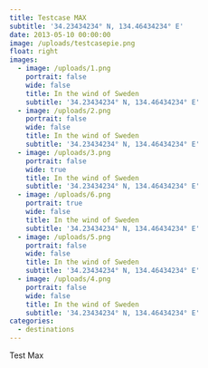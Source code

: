 ```yaml
---
title: Testcase MAX
subtitle: '34.23434234° N, 134.46434234° E'
date: 2013-05-10 00:00:00
image: /uploads/testcasepie.png
float: right
images:
  - image: /uploads/1.png
    portrait: false
    wide: false
    title: In the wind of Sweden
    subtitle: '34.23434234° N, 134.46434234° E'
  - image: /uploads/2.png
    portrait: false
    wide: false
    title: In the wind of Sweden
    subtitle: '34.23434234° N, 134.46434234° E'
  - image: /uploads/3.png
    portrait: false
    wide: true
    title: In the wind of Sweden
    subtitle: '34.23434234° N, 134.46434234° E'
  - image: /uploads/6.png
    portrait: true
    wide: false
    title: In the wind of Sweden
    subtitle: '34.23434234° N, 134.46434234° E'
  - image: /uploads/5.png
    portrait: false
    wide: false
    title: In the wind of Sweden
    subtitle: '34.23434234° N, 134.46434234° E'
  - image: /uploads/4.png
    portrait: false
    wide: false
    title: In the wind of Sweden
    subtitle: '34.23434234° N, 134.46434234° E'
categories:
  - destinations
---
```



Test Max